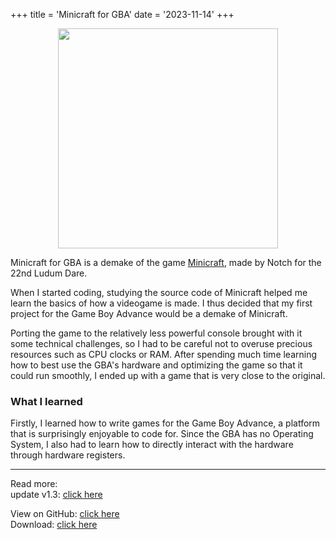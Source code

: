 +++
title = 'Minicraft for GBA'
date = '2023-11-14'
+++

<center>
<img src="/images/minicraft-gba-boxart.webp"
     style="width: 22rem">
</center>

Minicraft for GBA is a demake of the game
[Minicraft](https://en.wikipedia.org/wiki/Minicraft), made by Notch for
the 22nd Ludum Dare.

When I started coding, studying the source code of Minicraft helped me
learn the basics of how a videogame is made. I thus decided that my
first project for the Game Boy Advance would be a demake of Minicraft.

Porting the game to the relatively less powerful console brought with it
some technical challenges, so I had to be careful not to overuse
precious resources such as CPU clocks or RAM. After spending much time
learning how to best use the GBA's hardware and optimizing the game so
that it could run smoothly, I ended up with a game that is very close
to the original.

### What I learned

Firstly, I learned how to write games for the Game Boy Advance, a
platform that is surprisingly enjoyable to code for. Since the GBA has
no Operating System, I also had to learn how to directly interact with
the hardware through hardware registers.

---

Read more:\
update v1.3:
[click here](/blog/minicraft-gba-v1-3)

View on GitHub:
[click here](https://github.com/vulcalien/minicraft-gba)\
Download:
[click here](https://github.com/Vulcalien/minicraft-gba/releases/latest)
